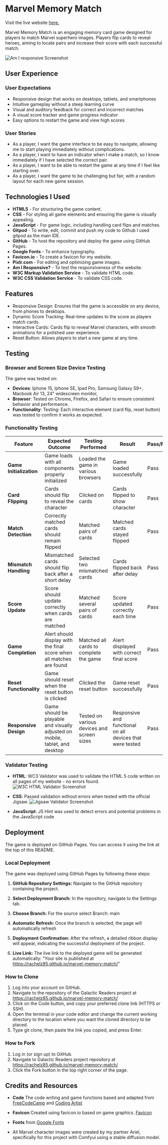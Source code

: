 # Marvel Memory Match

Visit the live website [here.](https://rachelz85.github.io/marvel-memory-match/)

Marvel Memory Match is an engaging memory card game designed for players to match Marvel superhero images. Players flip cards to reveal heroes, aiming to locate pairs and increase their score with each successful match. 

![Am I responsive Screenshot](assets/images/responsive.png)

## User Experience

### User Expectations
- Responsive design that works on desktops, tablets, and smartphones
- Intuitive gameplay without a steep learning curve
- Visual and auditory feedback for correct and incorrect matches
- A visual score tracker and game progress indicator
- Easy options to restart the game and view high scores

### User Stories
- As a player, I want the game interface to be easy to navigate, allowing me to start playing immediately without complications.
- As a player, I want to have an indicator when I make a match, so I know immediately if I have selected the correct pair.
- As a player, I want to be able to restart the game at any time if I feel like starting over.
- As a player, I want the game to be challenging but fair, with a random layout for each new game session.


## Technologies I Used

- **HTML5** - For structuring the game content.
- **CSS** - For styling all game elements and ensuring the game is visually appealing.
- **JavaScript** - For game logic, including handling card flips and matches.
- **Gitpod** -  To write, edit, commit and push my code to Github I used gitpod as the main IDE.
- **GitHub** - To host the repository and deploy the game using GitHub Pages.
- **Google Fonts** - To enhance typography.
- **Favicon.io** - To create a favicon for my website.
- **Pixlr.com** - For editing and optimizing game images.
- **Am I Responsive?** - To test the responsiveness of the website.
- **W3C Markup Validation Service** - To validate HTML code.
- **W3C CSS Validation Service** - To validate CSS code.

## Features

- Responsive Design: Ensures that the game is accessible on any device, from phones to desktops.
- Dynamic Score Tracking: Real-time updates to the score as players match cards.
- Interactive Cards: Cards flip to reveal Marvel characters, with smooth animations for a polished user experience.
- Reset Button: Allows players to start a new game at any time.

## Testing

### Browser and Screen Size Device Testing

The game was tested on:

- **Devices**: Iphone 15, Iphone SE, Ipad Pro, Samsung Galaxy S9+, Macbook Air 13, 24" widescreen monitor, 
- **Browser**: Tested on Chrome, Firefox, and Safari to ensure consistent behavior and performance.
- **Functionality**: Testing: Each interactive element (card flip, reset button) was tested to confirm it works as expected.

### Functionality Testing

| **Feature** | **Expected Outcome** | **Testing Performed** | **Result** | **Pass/Fail** |
|---------|------------------|-------------------|--------|-----------|
| **Game Initialization** | Game loads with all components properly initialized | Loaded the game in various browsers | Game loaded successfully | Pass |
| **Card Flipping** | Cards should flip to reveal the character | Clicked on cards | Cards flipped to show character | Pass |
| **Match Detection** | Correctly matched cards should remain flipped | Matched pairs of cards | Matched cards stayed flipped | Pass |
| **Mismatch Handling** | Mismatched cards should flip back after a short delay | Selected two mismatched cards | Cards flipped back after delay | Pass |
| **Score Update** | Score should update correctly when cards are matched | Matched several pairs of cards | Score updated correctly each time | Pass |
| **Game Completion** | Alert should display with the final score when all matches are found | Matched all cards to complete the game | Alert displayed with correct final score | Pass |
| **Reset Functionality** | Game should reset when the reset button is clicked | Clicked the reset button | Game reset successfully | Pass |
| **Responsive Design** | Game should be playable and visually adjusted on mobile, tablet, and desktop | Tested on various devices and screen sizes | Responsive and functional on all devices that were tested | Pass |

### Validator Testing
- **HTML**: WC3 Validator was used to validate the HTML 5 code written on all pages of my website - no errors found.<br>
![W3C HTML Validator Screenshot](assets/images/html-validator.png) 

- **CSS**: Passed validation without errors when tested with the official Jigsaw.
![Jigsaw Validator Screenshot](assets/images/jigsaw.png)

- **JavaScript**: JS Hint was used to detect errors and potential problems in the JavaScript code


## Deployment
The game is deployed on GitHub Pages. You can access it using the link at the top of this README.

### Local Deployment

The game was deployed using GitHub Pages by following these steps:

1. **GitHub Repository Settings:** Navigate to the GitHub repository containing the project.

2. **Select Deployment Branch:** In the repository, navigate to the Settings tab.

3. **Choose Branch:** For the source select Branch: main

4. **Automatic Refresh:** Once the branch is selected, the page will automatically refresh

5. **Deployment Confirmation:** After the refresh, a detailed ribbon display will appear, indicating the successful deployment of the project.

6. **Live Link:** The live link to the deployed game will be generated automatically: "Your site is published at https://rachelz85.github.io/marvel-memory-match/"

### How to Clone

1. Log into your account on GitHub.
2. Navigate to the repository of the Galactic Readers project at https://rachelz85.github.io/marvel-memory-match/
3. Click on the Code button, and copy your preferred clone link (HTTPS or SSH).
4. Open the terminal in your code editor and change the current working directory to the location where you want the cloned directory to be placed.
5. Type git clone, then paste the link you copied, and press Enter.
 
 ### How to Fork 

1. Log in (or sign up) to GitHub.
2. Navigate to Galactic Readers project repository at https://rachelz85.github.io/marvel-memory-match/
3. Click the Fork button in the top right corner of the page.


## Credits and Resources

- **Code** The code writing and game functions based and adapted from [FreeCodeCamp](https://www.youtube.com/@freecodecamp) and [Coding Artist](https://www.youtube.com/@CodingArtist)

- **Favicon** Created using favicon.io based on game graphics. [Favicon](https://favicon.io/)

- **Fonts** from [Google Fonts](https://fonts.google.com/)

- All Marvel character images were created by my partner Ariel, specifically for this project with Comfyui using a stable diffusion model.

 